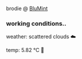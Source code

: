 brodie @ [BluMint](https://www.linkedin.com/company/blumint-io/)

<!--weather_start-->
### working conditions..

weather: scattered clouds ☁️

temp: 5.82 °C 🧥

<!--weather_end-->
